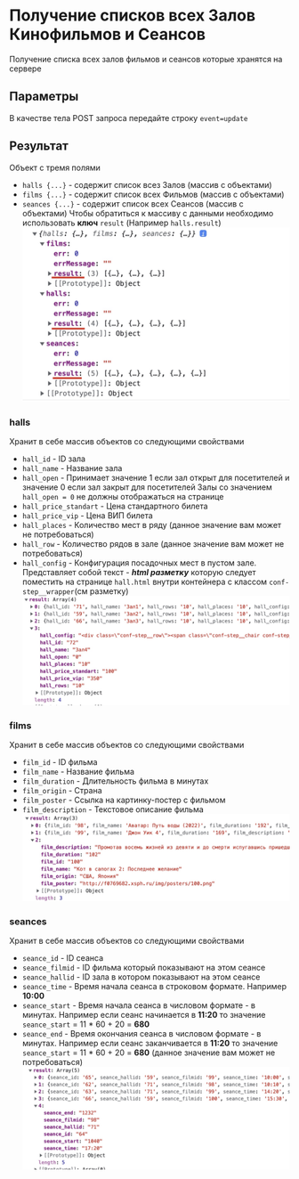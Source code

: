 # Получение списков всех Залов Кинофильмов и Сеансов

Получение списка всех залов фильмов и сеансов которые хранятся на сервере

## Параметры
В качестве тела POST запроса передайте строку `event=update`

## Результат

Объект с тремя полями
* `halls {...}` - содержит список всез Залов (массив с объектами)
* `films {...}` - содержит список всех Фильмов (массив с объектами)
* `seances {...}` - содержит список всех Сеансов (массив с объектами)
Чтобы обратиться к массиву с данными необходимо использовать  **ключ** `result` (Например `halls.result`)
![screen](img/getList.jpg)

### halls
Хранит в себе массив объектов со следующими свойствами
* `hall_id` - ID зала 
* `hall_name` - Название зала
* `hall_open` - Принимает значение 1  если зал открыт для посетителей и значение 0 если зал закрыт для посетителей
Залы со значением `hall_open = 0` не должны отображаться на странице
* `hall_price_standart` - Цена стандартного билета
* `hall_price_vip` - Цена ВИП билета
* `hall_places` - Количество мест в ряду (данное значение вам может не потребоваться)
* `hall_row` - Количество рядов в зале  (данное значение вам может не потребоваться)
* `hall_config` - Конфигурация посадочных мест в пустом зале.
Представляет собой текст - ***html разметку*** которую следует поместить на странице `hall.html` внутри контейнера с классом `conf-step__wrapper`(см разметку)
![screen](img/halls.jpg)

### films
Хранит в себе массив объектов со следующими свойствами
* `film_id` - ID фильма 
* `film_name` - Название фильма
* `film_duration` - Длительность фильма в минутах
* `film_origin` - Страна 
* `film_poster` - Ссылка на картинку-постер с фильмом
*  `film_description` - Текстовое описание фильма
![screen](img/films.jpg)

### seances
Хранит в себе массив объектов со следующими свойствами
* `seance_id` - ID сеанса 
* `seance_filmid` - ID фильма который показывают на этом сеансе
* `seance_hallid` - ID зала в котором показывают на этом сеансе
* `seance_time` - Время начала сеанса в строковом формате. Например **10:00**
* `seance_start` - Время начала сеанса в числовом формате - в минутах. Например если сеанс начинается в **11:20** то значение `seance_start` = 11 * 60 + 20 = **680** 
*  `seance_end` - Время окончания сеанса в числовом формате - в минутах. Например если сеанс заканчивается в **11:20** то значение `seance_start` = 11 * 60 + 20 = **680**  (данное значение вам может не потребоваться)
![screen](img/seances.jpg)